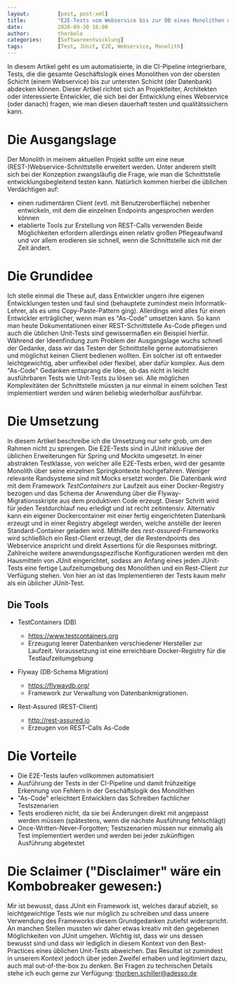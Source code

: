 ```yaml
---
layout:         [post, post-xml]              
title:          "E2E-Tests vom Webservice bis zur DB eines Monolithen mit JUnit"
date:           2020-09-30 16:00
author:         thorbolo
categories:     [Softwareentwicklung]
tags:           [Test, JUnit, E2E, Webservice, Monolith]
---
```




In diesem Artikel geht es um automatisierte, in die CI-Pipeline integrierbare, Tests, die die gesamte Geschäftslogik eines Monolithen von der obersten Schicht (einem Webservice) bis zur untersten Schicht (der Datenbank) abdecken können.
Dieser Artikel richtet sich an Projektleiter, Architekten oder interessierte Entwickler, die sich bei der Entwicklung eines Webservice (oder danach) fragen, wie man diesen dauerhaft testen und qualitätssichern kann.

# Die Ausgangslage

Der Monolith in meinem aktuellen Projekt sollte um eine neue (REST-)Webservice-Schnittstelle erweitert werden.
Unter anderem stellt sich bei der Konzeption zwangsläufig die Frage, wie man die Schnittstelle entwicklungsbegleitend testen kann. 
Natürlich kommen hierbei die üblichen Verdächtigen auf:
- einen rudimentären Client (evtl. mit Benutzeroberfläche) nebenher entwickeln, mit dem die einzelnen Endpoints angesprochen werden können
- etablierte Tools zur Erstellung von REST-Calls verwenden
Beide Möglichkeiten erfordern allerdings einen relativ großen Pflegeaufwand und vor allem erodieren sie schnell, wenn die Schnittstelle sich mit der Zeit ändert.

# Die Grundidee

Ich stelle einmal die These auf, dass Entwickler ungern ihre eigenen Entwicklungen testen und faul sind (behauptete zumindest mein Informatik-Lehrer, als es ums Copy-Paste-Pattern ging).
Allerdings wird alles für einen Entwickler erträglicher, wenn man es "As-Code" umsetzen kann.
So kann man heute Dokumentationen einer REST-Schnittstelle As-Code pflegen und auch die üblichen Unit-Tests sind gewissermaßen ein Beispiel hierfür. 
Während der Ideenfindung zum Problem der Ausgangslage wuchs schnell der Gedanke, dass wir das Testen der Schnittstelle gerne automatisieren und möglichst keinen Client bedienen wollten.
Ein solcher ist oft entweder leichtgewichtig, aber unflexibel oder flexibel, aber dafür komplex.
Aus dem "As-Code" Gedanken entsprang die Idee, ob das nicht in leicht ausführbaren Tests wie Unit-Tests zu lösen sei.
Alle möglichen Komplexitäten der Schnittstelle müssten ja nur einmal in einem solchen Test implementiert werden und wären beliebig wiederholbar ausführbar.

# Die Umsetzung

In diesem Artikel beschreibe ich die Umsetzung nur sehr grob, um den Rahmen nicht zu sprengen.
Die E2E-Tests sind in JUnit inklusive der üblichen Erweiterungen für Spring und Mockito umgesetzt. 
In einer abstrakten Testklasse, von welcher alle E2E-Tests erben, wird der gesamte Monolith über seine einzelnen Springkontexte hochgefahren.
Weniger relevante Randsysteme sind mit Mocks ersetzt worden. 
Die Datenbank wird mit dem Framework *TestContainers* zur Laufzeit aus einer Docker-Registry bezogen und das Schema der Anwendung über die Flyway-Migrationsskripte aus dem produktiven Code erzeugt.
Dieser Schritt wird für jeden Testdurchlauf neu erledigt und ist recht zeitintensiv.
Alternativ kann ein eigener Dockercontainer mit einer fertig eingerichteten Datenbank erzeugt und in einer Registry abgelegt werden, welche anstelle der leeren Standard-Container geladen wird.
Mithilfe des *rest-assured*-Frameworks wird schließlich ein Rest-Client erzeugt, der die Restendpoints des Webservice anspricht und direkt Assertions für die Responses mitbringt.
Zahlreiche weitere anwendungsspezifische Konfigurationen werden mit den Hausmitteln von JUnit eingerichtet, sodass am Anfang eines jeden JUnit-Tests eine fertige Laufzeitumgebung des Monolithen und ein Rest-Client zur Verfügung stehen.
Von hier an ist das Implementieren der Tests kaum mehr als ein üblicher JUnit-Test.

## Die Tools

- TestContainers (DB)
  - https://www.testcontainers.org
  - Erzeugung leerer Datenbanken verschiedener Hersteller zur Laufzeit. Voraussetzung ist eine erreichbare Docker-Registry für die Testlaufzeitumgebung

- Flyway (DB-Schema Migration)
  - https://flywaydb.org/
  - Framework zur Verwaltung von Datenbankmigrationen.
- Rest-Assured (REST-Client)
  - http://rest-assured.io
  - Erzeugen von REST-Calls As-Code

# Die Vorteile

- Die E2E-Tests laufen vollkommen automatisiert
- Ausführung der Tests in der CI-Pipeline und damit frühzeitige Erkennung von Fehlern in der Geschäftslogik des Monolithen
- "As-Code" erleichtert Entwicklern das Schreiben fachlicher Testszenarien
- Tests erodieren nicht, da sie bei Änderungen direkt mit angepasst werden müssen (spätestens, wenn die nächste Ausführung fehlschlägt)
- Once-Written-Never-Forgotten; Testszenarien müssen nur einmalig als Test implementiert werden und werden bei jeder zukünftigen Ausführung abgetestet

# Die Sclaimer ("Disclaimer" wäre ein Kombobreaker gewesen:)

Mir ist bewusst, dass JUnit ein Framework ist, welches darauf abzielt, so leichtgewichtige Tests wie nur möglich zu schreiben und dass unsere Verwendung des Frameworks diesem Grundgedanken zutiefst widerspricht.
An manchen Stellen mussten wir daher etwas kreativ mit den gegebenen Möglichkeiten von JUnit umgehen. Wichtig ist, dass wir uns dessen bewusst sind und dass wir lediglich in diesem Kontext von den Best-Practices eines üblichen Unit-Tests abweichen.
Das Resultat ist zumindest in unserem Kontext jedoch über jeden Zweifel erhaben und legitimiert dazu, auch mal out-of-the-box zu denken.
Bei Fragen zu technischen Details stehe ich euch gerne zur Verfügung: thorben.schiller@adesso.de
